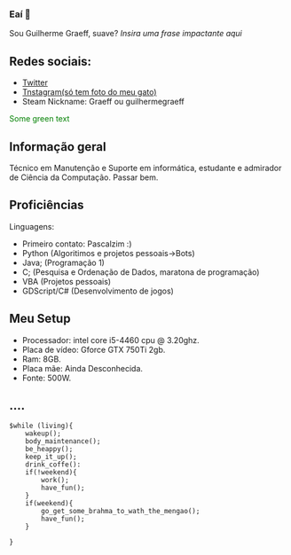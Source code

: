 ### Eaí 👋
Sou Guilherme Graeff, suave? *Insira uma frase impactante aqui*
## Redes sociais:
* [Twitter](https://twitter.com/gelermoalegre/)
* [Tnstagram(só tem foto do meu gato)](https://www.instagram.com/graeff.guilherme/)
* Steam Nickname: Graeff ou guilhermegraeff

<span style="color: green"> Some green text </span>

## Informação geral
Técnico em Manutenção e Suporte em informática, estudante e admirador de Ciência da Computação.
Passar bem.

	
## Proficiências
Linguagens:
* Primeiro contato: Pascalzim :)
* Python (Algoritimos e projetos pessoais->Bots)
* Java; (Programação 1)
* C; (Pesquisa e Ordenação de Dados, maratona de programação)
* VBA (Projetos pessoais)
* GDScript/C# (Desenvolvimento de jogos)
	
## Meu Setup
* Processador: intel core i5-4460 cpu @ 3.20ghz.
* Placa de vídeo: Gforce GTX 750Ti 2gb.
* Ram: 8GB.
* Placa mãe: Ainda Desconhecida.
* Fonte: 500W.

## ....
```
$while (living){
	wakeup();
	body_maintenance();
	be_heappy();
	keep_it_up();
	drink_coffe():
	if(!weekend){
		work();
		have_fun();
	}
	if(weekend){
		go_get_some_brahma_to_wath_the_mengao();
		have_fun();
	}
	
}
```
<!--

**GuilhermeGraeff/GuilhermeGraeff** is a ✨ _special_ ✨ repository because its `README.md` (this file) appears on your GitHub profile.

Here are some ideas to get you started:

- 🔭 I’m currently working on ...
- 🌱 I’m currently learning ...
- 👯 I’m looking to collaborate on ...
- 🤔 I’m looking for help with ...
- 💬 Ask me about ...
- 📫 How to reach me: ...
- 😄 Pronouns: ...
- ⚡ Fun fact: ...
-->

